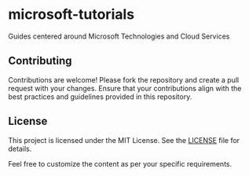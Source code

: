 # microsoft-tutorials
Guides centered around Microsoft Technologies and Cloud Services

## Contributing

Contributions are welcome! Please fork the repository and create a pull request with your changes. Ensure that your contributions align with the best practices and guidelines provided in this repository.

## License

This project is licensed under the MIT License. See the [LICENSE](LICENSE) file for details.

Feel free to customize the content as per your specific requirements.